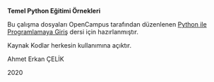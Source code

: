 **Temel Python Eğitimi Örnekleri**

Bu çalışma dosyaları OpenCampus tarafından düzenlenen [Python ile Programlamaya Giriş](https://opencampus.com.tr/etkinlikler/python-ile-programlamaya-giris/) dersi için hazırlanmıştır.

Kaynak Kodlar herkesin kullanımına açıktır.

Ahmet Erkan ÇELİK 

2020